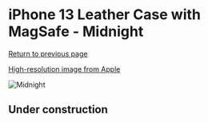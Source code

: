 # iPhone 13 Leather Case with MagSafe - Midnight

[Return to previous page](/iphone_13)

[High-resolution image from Apple](https://store.storeimages.cdn-apple.com/8756/as-images.apple.com/is/MM1R3?wid=4500&hei=4500&fmt=png)

<div style="width: 500px"><img src="/everyphone/MM1R3.png" alt="Midnight"></div>

## Under construction
